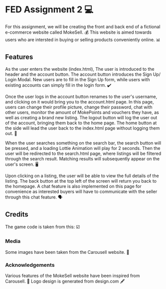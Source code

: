 # FED Assignment 2 💻
For this assignment, we will be creating the front and back end of a fictional e-commerce website called MokeSell. 💰
This website is aimed towards users who are intersted in buying or selling products conveniently online. 📊

## Features 
As the user enters the website (index.html), The user is introduced to the header and the account button. The account button introduces the Sign Up/ Login Modal. New users are to fill in the Sign Up form, while users with existing accounts can simply fill in the login form. ✔️

Once the user logs in the account button renames to the user's username, and clicking on it would bring you to the account.html page. In this page, users can change their profile picture, change their password, chat with other users, monitor the amount of MokePoints and vouchers they have, as well as creating a brand new listing. The logout button will log the user out of the account, bringing them back to the home page. The home button at the side will lead the user back to the index.html page without logging them out. 🔑

When the user searches something on the search bar, the search button will be pressed, and a loading Lottie Animation will play for 2 seconds. Then the user will be redirected to the search.html page, where listings will be filtered through the search result. Matching results will subsequently appear on the user's screen. 🖥

Upon clicking on a listing, the user will be able to view the full details of the listing. The back button at the top left of the screen will return you back to the homepage. A chat feature is also implemented on this page for convenience as interested buyers will have to communicate with the seller through this chat feature. 🗣

## Credits 
The game code is taken from this: ☑️
### Media 
Some images have been taken from the Carousell website. 📝
### Acknowledgements
Various features of the MokeSell website have been inspired from Carousell. 👜
Logo design is generated from design.com 🖋️
